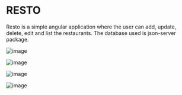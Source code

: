 # RESTO

Resto is a simple angular application where the user can add, update, delete, edit and list the restaurants. The database used is json-server package.

![image](https://github.com/HaripriyaShankar/RESTO/assets/113589580/8a6dd428-f30a-4893-835e-3bef2a1fc152)

![image](https://github.com/HaripriyaShankar/RESTO/assets/113589580/dd2710d4-a814-4b72-9840-76f84e5030cd)

![image](https://github.com/HaripriyaShankar/RESTO/assets/113589580/36330042-05f9-4139-8458-1a6c44803dec)

![image](https://github.com/HaripriyaShankar/RESTO/assets/113589580/56a940b2-bcd6-4b91-98e8-ce967568bd0f)
